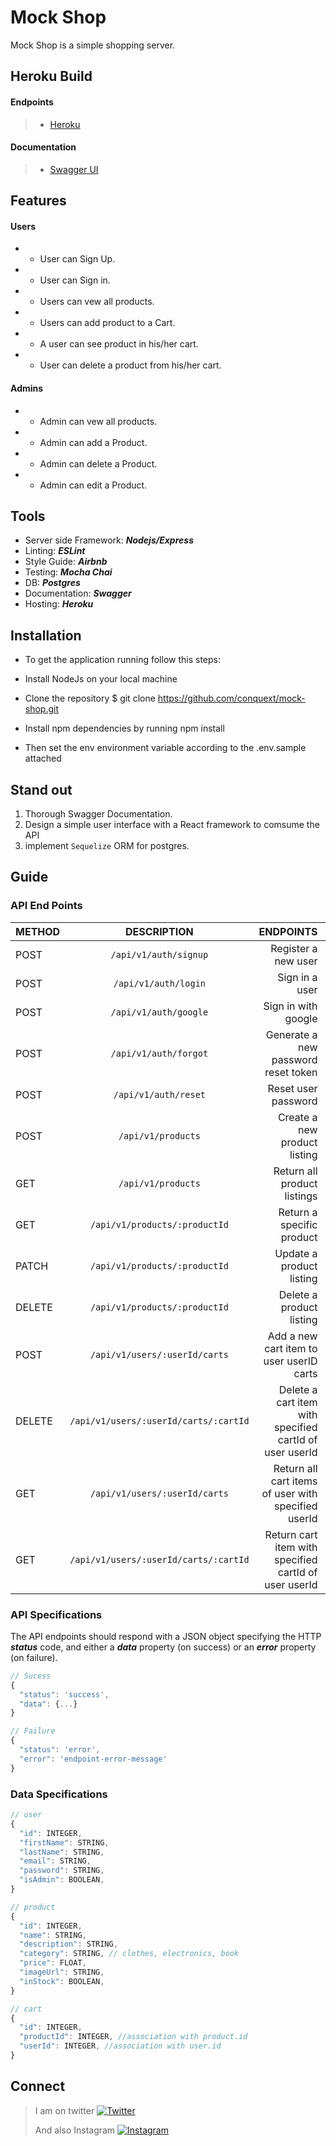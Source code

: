 # **Mock Shop**

Mock Shop is a simple shopping server.

## Heroku Build

#### Endpoints

> - [Heroku](https://mock-shop-1.herokuapp.com/)

#### Documentation

> - [Swagger UI](https://mock-shop-1.herokuapp.com/docs)

## Features

>

#### Users

- - User can Sign Up.
- - User can Sign in.
- - Users can vew all products.
- - Users can add product to a Cart.
- - A user can see product in his/her cart.
- - User can delete a product from his/her cart.

#### Admins

- - Admin can vew all products.
- - Admin can add a Product.
- - Admin can delete a Product.
- - Admin can edit a Product.

## Tools

- Server side Framework: **_Nodejs/Express_**
- Linting: **_ESLint_**
- Style Guide: **_Airbnb_**
- Testing: **_Mocha Chai_**
- DB: **_Postgres_**
- Documentation: **_Swagger_**
- Hosting: **_Heroku_**

## Installation

- To get the application running follow this steps:

* Install NodeJs on your local machine
* Clone the repository \$ git clone https://github.com/conquext/mock-shop.git
* Install npm dependencies by running npm install

* Then set the env environment variable according to the .env.sample attached

## Stand out

1. Thorough Swagger Documentation.
2. Design a simple user interface with a React framework to comsume the API
3. implement `Sequelize` ORM for postgres.

## Guide

### API End Points

| METHOD |              DESCRIPTION              |                                               ENDPOINTS |          ACCESS |
| ------ | :-----------------------------------: | ------------------------------------------------------: | --------------: |
| POST   |         `/api/v1/auth/signup`         |                                     Register a new user |    Public / All |
| POST   |         `/api/v1/auth/login`          |                                          Sign in a user |    Public / All |
| POST   |         `/api/v1/auth/google`         |                                     Sign in with google |    Public / All |
| POST   |         `/api/v1/auth/forgot`         |                     Generate a new password reset token |    Public / All |
| POST   |         `/api/v1/auth/reset`          |                                     Reset user password |    Public / All |
| POST   |          `/api/v1/products`           |                            Create a new product listing | Private / Admin |
| GET    |          `/api/v1/products`           |                             Return all product listings |   Private / All |
| GET    |     `/api/v1/products/:productId`     |                               Return a specific product |   Private / All |
| PATCH  |     `/api/v1/products/:productId`     |                                Update a product listing | Private / Admin |
| DELETE |     `/api/v1/products/:productId`     |                                Delete a product listing | Private / Admin |
| POST   |     `/api/v1/users/:userId/carts`     |                Add a new cart item to user userID carts |  Private / User |
| DELETE | `/api/v1/users/:userId/carts/:cartId` | Delete a cart item with specified cartId of user userId |  Private / User |
| GET    |     `/api/v1/users/:userId/carts`     |     Return all cart items of user with specified userId |  Private / User |
| GET    | `/api/v1/users/:userId/carts/:cartId` |   Return cart item with specified cartId of user userId |  Private / User |

### API Specifications

The API endpoints should respond with a JSON object specifying the HTTP **_status_** code, and either a **_data_** property (on success) or an **_error_** property (on failure).

```javascript
// Sucess
{
  "status": 'success',
  "data": {...}
}

// Failure
{
  "status": 'error',
  "error": 'endpoint-error-message'
}
```

### Data Specifications

```javascript
// user
{
  "id": INTEGER,
  "firstName": STRING,
  "lastName": STRING,
  "email": STRING,
  "password": STRING,
  "isAdmin": BOOLEAN,
}

// product
{
  "id": INTEGER,
  "name": STRING,
  "description": STRING,
  "category": STRING, // clothes, electronics, book
  "price": FLOAT,
  "imageUrl": STRING,
  "inStock": BOOLEAN,
}

// cart
{
  "id": INTEGER,
  "productId": INTEGER, //association with product.id
  "userId": INTEGER, //association with user.id
}
```

## Connect

> I am on twitter [![Twitter](https://img.icons8.com/color/50/000000/twitter.png)](www.twitter.com/rash3ye)
>
> And also Instagram [![Instagram](https://img.icons8.com/color/48/000000/instagram-new.png)](https://www.instagram.com/thexxplanet)
